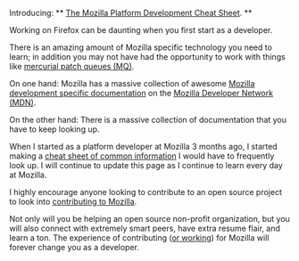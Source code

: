 Introducing:
** [The Mozilla Platform Development Cheat Sheet][1]. **

Working on Firefox can be daunting when you first start as a developer.  

There is an amazing amount of Mozilla specific technology you need to learn; in addition you may not have had the opportunity to work with things like [mercurial patch queues (MQ)][4]. 

On one hand: Mozilla has a massive collection of awesome [Mozilla development specific documentation][3] on the [Mozilla Developer Network (MDN)][5].

On the other hand: There is a massive collection of documentation that you have to keep looking up. 

When I started as a platform developer at Mozilla 3 months ago, I started making a [cheat sheet of common information][1] I would have to frequently look up.
I will continue to update this page as I continue to learn every day at Mozilla.

I highly encourage anyone looking to contribute to an open source project to look into [contributing to Mozilla][2].

Not only will you be helping an open source non-profit organization, but you will also connect with extremely smart peers, have extra resume flair, and learn a ton.  The experience of contributing ([or working][6]) for Mozilla will forever change you as a developer. 


[1]: http://www.brianbondy.com/mozilla/cheatsheet/
[2]: http://www.mozilla.org/contribute/
[3]: https://developer.mozilla.org/En/Developer_Guide
[4]: http://mercurial.selenic.com/wiki/MqExtension
[5]: https://developer.mozilla.org/en-US/
[6]: http://www.mozilla.org/en-US/about/careers.html
